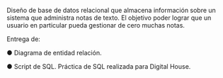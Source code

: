Diseño de base de datos relacional que almacena información sobre un sistema que administra notas de texto. El objetivo poder lograr que un usuario en particular pueda gestionar de cero muchas notas.

Entrega de:

● Diagrama de entidad relación.

● Script de SQL.
Práctica de SQL realizada para Digital House.